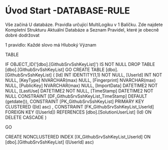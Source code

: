 ﻿# Úvod   Start -DATABASE-RULE  

Vše začíná U databáze. 
Pravidla určující MultiLogiku v 1 Balíčku.
Zde najdete Kompletní Strukturu Aktuální Databáze
a Seznam Pravidel, které je obecně dobré dodržovat

1 pravidlo: Každé slovo má Hluboký Význam

TABLE


 IF OBJECT_ID('[dbo].[GithubSrvSshKeyList]') IS NOT NULL 
 DROP TABLE [dbo].[GithubSrvSshKeyList] 
 GO
 CREATE TABLE [dbo].[GithubSrvSshKeyList] ( 
 [Id]           INT              IDENTITY(1,1)          NOT NULL,
 [UserId]       INT                                     NOT NULL,
 [KeyType]      NVARCHAR(max)                               NULL,
 [Fingerprint]  NVARCHAR(max)                               NULL,
 [PublicKey]    NVARCHAR(max)                               NULL,
 [ImportData]   DATETIME2                               NOT NULL,
 [LastUse]      DATETIME2                               NOT NULL,
 [TimeStamp]    DATETIME2                               NOT NULL  CONSTRAINT [DF_GithubSrvSshKeyList_TimeStamp] DEFAULT (getdate()),
 CONSTRAINT   [PK_GithubSrvSshKeyList]  PRIMARY KEY CLUSTERED    ([Id] asc) ,
 CONSTRAINT [FK_GithubSrvSshKeyList_UserId] FOREIGN KEY ([UserId]) REFERENCES [dbo].[SolutionUserList] (Id)  ON DELETE CASCADE )
 
 
 GO
 
 CREATE NONCLUSTERED INDEX [IX_GithubSrvSshKeyList_UserId] 
    ON [dbo].[GithubSrvSshKeyList] ([UserId] asc)